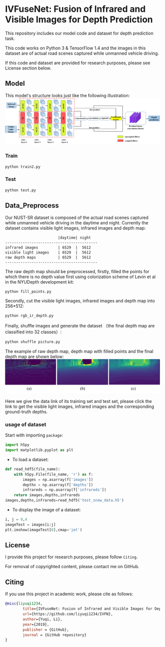 # IVFuseNet: Fusion of Infrared and Visible Images for Depth Prediction
This repository includes our model code and dataset for depth prediction task.

This code works on Python 3 & TensorFlow 1.4 and the images in this dataset are of actual road scenes captured while unmanned vehicle driving.

If this code and dataset are provided for research purposes, please see License section below.

## Model
This model's structure looks just like the following illustration:
![Network](/pics/Fig2.png)

### Train
```python
python train2.py
```
### Test
```python
python test.py
```

## Data_Preprocess
Our NUST-SR dataset is composed of the actual road scenes captured while unmanned vehicle driving in the daytime and night. Currently the dataset contains visible light images, infrared images and depth map:

```
                        |daytime| night  
------------------------------------------
infrared images         | 6529  |  5612
visible light images    | 6529  |  5612
raw depth maps          | 6529  |  5612
------------------------------------------
```

The raw depth map should be preprocessed, firstly, filled the points for which there is no depth value first using colorization scheme of Levin et al in the NYUDepth development kit:

```python
python fill_points.py
```

Secondly, cut the visible light images, infrared images and depth map into 256*512:

```python
python rgb_ir_depth.py
```

Finally, shuffle images and generate the dataset （the final depth map are classified into 32 classes）:

```python
python shuffle picture.py
```
The example of raw depth map, depth map with filled points and the final depth map are shown below:
![Network](/pics/数据预处理示意图.png)

Here we give the data link of its training set and test set, please click the link to get the visible light images, infrared images and the corresponding ground-truth depths.


### usage of dataset

Start with importing `package`:
```python
import h5py
import matplotlib.pyplot as plt
```
- To load a dataset:
```python
def read_hdf5(file_name):
    with h5py.File(file_name, 'r') as f:
        images = np.asarray(f['images'])
        depths = np.asarray(f['depths'])
        infrareds = np.asarray(f['infrareds'])
    return images,depths,infrareds
images,depths,infrareds=read_hdf5('test_snow_data.h5')
```
- To display the image of a dataset:
```python
i, j = 0,4
imageTest = images[i:j]
plt.imshow(imageTest[0],cmap='jet')
```


## License
I provide this project for research purposes, please follow `Citing`.

For removal of copyrighted content, please contact me on GitHub.


## Citing
If you use this project in academic work, please cite as follows:

```bibtex
@misc{liyuqi1234,
        title={IVFuseNet: Fusion of Infrared and Visible Images for Depth Prediction},
        url={https://github.com/liyuqi1234/IVFN},
        author={Yuqi, Li},
        year={2019},
        publisher = {GitHub},
        journal = {GitHub repository}
}
```
